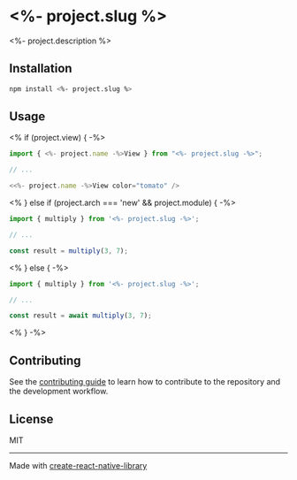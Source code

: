 # <%- project.slug %>

<%- project.description %>

## Installation

```sh
npm install <%- project.slug %>
```

## Usage

<% if (project.view) { -%>
```js
import { <%- project.name -%>View } from "<%- project.slug -%>";

// ...

<<%- project.name -%>View color="tomato" />
```
<% } else if (project.arch === 'new' && project.module) { -%>

```js
import { multiply } from '<%- project.slug -%>';

// ...

const result = multiply(3, 7);
```
<% } else { -%>
```js
import { multiply } from '<%- project.slug -%>';

// ...

const result = await multiply(3, 7);
```
<% } -%>

## Contributing

See the [contributing guide](CONTRIBUTING.md) to learn how to contribute to the repository and the development workflow.

## License

MIT

---

Made with [create-react-native-library](https://github.com/callstack/react-native-builder-bob)
